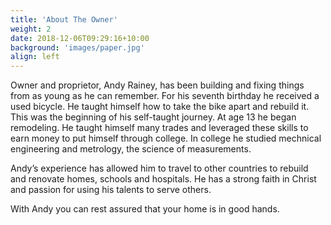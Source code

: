 ```yaml
---
title: 'About The Owner'
weight: 2
date: 2018-12-06T09:29:16+10:00
background: 'images/paper.jpg'
align: left
---
```


Owner and proprietor, Andy Rainey, has been building and fixing things from as young as he can remember. For his seventh birthday he received a used bicycle. He taught himself how to take the bike apart and rebuild it. This was the beginning of his self-taught journey. At age 13 he began remodeling. He taught himself many trades and leveraged these skills to earn money to put himself through college. In college he studied mechnical engineering and metrology, the science of measurements.

Andy’s experience has allowed him to travel to other countries to rebuild and renovate homes, schools and hospitals. He has a strong faith in Christ and passion for using his talents to serve others.

With Andy you can rest assured that your home is in good hands.
